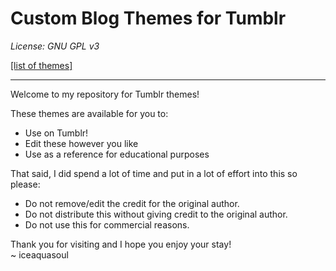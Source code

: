 # Custom Blog Themes for Tumblr

*License: GNU GPL v3*

[[list of themes]](https://github.com/iceaquasoul/TumblrThemes/blob/master/masterlist.md)

-----

Welcome to my repository for Tumblr themes!

These themes are available for you to:
- Use on Tumblr!
- Edit these however you like
- Use as a reference for educational purposes

That said, I did spend a lot of time and put in a lot of effort into this so please:
- Do not remove/edit the credit for the original author.
- Do not distribute this without giving credit to the original author.
- Do not use this for commercial reasons.

Thank you for visiting and I hope you enjoy your stay!  
~ iceaquasoul
